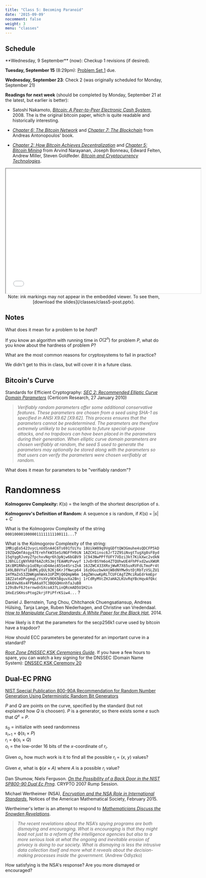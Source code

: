 ```yaml
---
title: "Class 5: Becoming Paranoid"
date: '2015-09-09'
nocomment: false
weight: 3
menu: "classes"
---
```


## Schedule

   <div class="todo">
**Wednesday, 9 September** (now): Checkup 1 revisions (if desired).

**Tuesday, September 15** (8:29pm): [Problem Set 1](http://www.bitcoin-class.org/ps/ps1) due.

**Wednesday, September 23**: Check 2 (was originally scheduled for Monday, September 21)

**Readings for next week** (should be completed by Monday, September 21 at the latest, but earlier is better):

- Satoshi Nakamoto, [_Bitcoin: A Peer-to-Peer Electronic Cash
System_](https://bitcoin.org/bitcoin.pdf), 2008.  The is the original
bitcoin paper, which is quite readable and historically interesting.

- [_Chapter 6: The Bitcoin
Network_](https://github.com/aantonop/bitcoinbook/blob/develop/ch06.asciidoc)
and [_Chapter 7: The
Blockchain_](https://github.com/aantonop/bitcoinbook/blob/develop/ch07.asciidoc)
from Andreas Antonopoulos' book.  

- [_Chapter 2: How Bitcoin Achieves
Decentralization_](http://bitcoin-class.org/docs/princeton-book/chapter_2.pdf)
and [_Chapter 5: Bitcoin
Mining_](http://bitcoin-class.org/docs/princeton-book/chapter_5.pdf)
from Arvind Narayanan, Joseph Bonneau, Edward Felten, Andrew Miller,
Steven Goldfeder. [_Bitcoin and Cryptocurrency
Technologies_](https://piazza.com/princeton/spring2015/btctech/resources).
   </div>

<!--more-->


<center>
<iframe src="//www.slideshare.net/slideshow/embed_code/key/jXzZMV6Wpg9kCK"
width="625" height="400" frameborder="2" marginwidth="0"
marginheight="0" scrolling="no"></iframe>

   <div class="caption">
Note: ink markings may not appear in the
embedded viewer.  To see them, [download the slides](/classes/class5-post.pptx).
   </div>

</center>

## Notes

What does it mean for a problem to be _hard_?
<div class="gap"></div>

If you know an algorithm with running time in <span class="math">_O_(2<sup>_n_</sup>)</span> for problem _P_, what do you know about the hardness of problem _P_?
<div class="gap"></div>

What are the most common reasons for cryptosystems to fail in practice?

<!--page-->

   <div class="highlight">
We didn't get to this in class, but will cover it in a future class.
   </div>

## Bitcoin's Curve

Standards for Efficient Cryptography: [_SEC 2: Recommended Elliptic Curve Domain Parameters_](http://www.secg.org/sec2-v2.pdf) (Certicom Research, 27 January 2010)

> _Verifiably random parameters offer some additional conservative features. These parameters are
> chosen from a seed using SHA-1 as specified in ANSI X9.62 [X9.62]. This process ensures that
> the parameters cannot be predetermined. The parameters are therefore extremely unlikely to
> be susceptible to future special-purpose attacks, and no trapdoors can have been placed in the
> parameters during their generation. When elliptic curve domain parameters are chosen verifiably
> at random, the seed S used to generate the parameters may optionally be stored along with the
> parameters so that users can verify the parameters were chosen verifiably at random._

What does it mean for parameters to be "verifiably random"?
<div class="gap"></div>

# Randomness

**Kolmogorov Complexity:** <span class="math">_K_(_s_)</span> = the length of the shortest description of <span class="math">_s_</span>.

**Kolmogorov's Definition of Random:** A sequence <span
  class="math">_s_</span> is random, if <span class="math">_K_(_s_) =
  |_s_| + _C_</span> 

What is the Kolmogorov Complexity of the string `0001000010000011111111100111...`?
<div class="biggap"></div>

What is the Kolmogorov Complexity of the string: `1MRigEo5423vycLnUdSnA4C6Ts691fUiYu 18UikW89q9VgGDftQW3Gmuhe4sQDCFP5kD 19ZQwQmfAsgy47ErehfkW3SeSzNGFfH9iN 1AZCH1insc6JrT2Z9SiNvgtTugXg8sF8yd 15qYggRJvmyZfpchxvNqr6h3pNjw6bGBV9 1C943NwPPffUFY7VDzi3kt7KikXwc2vdkN 1JBhLLCgNYhR8f6AZcRS3mjfEAmMzPvwyf 1JvDrBSYm6o4ZTQUhwUE4FhPFxd2wuXWUR 1KcBM1RNhcp1oENycoD4AezA5Se4SrsZnA 16JZWC433XRxjWwR7X65uxRVFdLTmoPr4t 149LB8VYaT1BdMLyQUL92Kj6KrJfNwcp64 16zDGuzbwkHjW8dNYMw9stDjRbTzVSLZU1 1HfMaZn53ZDWKgmhWxk1UPZMjQ6QmpW6m 14gZWnuwKpRLTCUFCAgTZMciRaEdrkmEpr 1BZ2ateDPugmqLzYsXVy9EK5BguvXa2Bnj 1rCdRyMVcZHJaHA2LKUvRqYBcHqvAfQkc 1Ak8VwX6x4FPbA6aXTC3BQGQHnnhfaJuB8 129sBvF6Jternwdn5XcoA37LinQRcmAD5U1H2in 1HxEzSKHssPtog2krjFPiPfrKSiw4...` ?

<div class="gap"></div>


Daniel J. Bernstein, Tung Chou, Chitchanok Chuengsatiansup, Andreas
H&uuml;lsing, Tanja Lange, Ruben Niederhagen, and Christine van Vredendaal.
[_How to Manipulate Curve Standards: A White Paper for the Black  Hat_](https://eprint.iacr.org/2014/571.pdf), 2014.


How likely is it that the parameters for the secp256k1 curve used by bitcoin have a trapdoor?

<div class="gap"></div>

How should ECC parameters be generated for an important curve in a standard?
<div class="biggap"></div>

[_Root Zone DNSSEC KSK Ceremonies
Guide_](http://www.root-dnssec.org/wp-content/uploads/2010/02/draft-icann-dnssec-ceremonies-00.txt).
If you have a few hours to spare, you can watch a key signing for the
DNSSEC (Domain Name System): [DNSSEC KSK Ceremony
20](https://www.iana.org/dnssec/ceremonies/20)

## Dual-EC PRNG 

[NIST Special Publication 800-90A Recommendation for Random Number
Generation Using Deterministic Random Bit
Generators](http://csrc.nist.gov/publications/nistpubs/800-90A/SP800-90A.pdf)

<span class="math">_P_</span> and <span class="math">_Q_</span> are points on the curve, specified by the standard (but not
explained how <span class="math">_Q_</span> is choosen).  <span class="math">_P_</span> is a generator, so there exists some
<span class="math">_e_</span> such that <span class="math">_Q_<sup>_e_</sup> = _P_</span>.

<span class="math">_s_<sub>0</sub> = </span> initialize with seed randomness  
<span class="math">_s_<sub>_i_+1</sub> = &phiv;(_s_<sub>_i_</sub> &times; _P_)</span>  
<span class="math">_r_<sub>_i_</sub> = &phiv;(_s_<sub>_i_</sub> &times; _Q_)</span>  
<span class="math">_o_<sub>_i_</sub> =</span> the low-order 16 bits of the <span class="math">_x_</span>-coordinate of <span class="math">_r_<sub>_i_</sub></span>.

Given <span class="math">_o_<sub>i</sub></span>, how much work is it to find all the possible <span class="math">_r_<sub>i</sub> = (_x_, _y_)</span> values?
<div class="gap"></div>

Given <span class="math">_e_</span>, what is <span class="math">&phiv;(_e_ &times; _A_)</span> where <span class="math">_A_</span> is a possible <span class="math">_r_<sub>_i_</sub></span> value?
<div class="gap"></div>

Dan Shumow, Niels Ferguson.  [_On the Possibility of a Back Door in the
NIST SP800-90 Dual Ec Prng_](http://rump2007.cr.yp.to/15-shumow.pdf).
CRYPTO 2007 Rump Session.

Michael Wertheimer (NSA), [_Encryption and the NSA Role in International
Standards_](http://www.ams.org/notices/201502/rnoti-p165.pdf), Notices
of the American Mathematical Society, February 2015.

Wertheimer's letter is an attempt to respond to [_Mathematicians Discuss the
Snowden Revelations_](http://www.ams.org/notices/201406/rnoti-p623.pdf).

> _The recent revelations about the NSA’s spying
programs are both dismaying and encouraging.
What is encouraging is that they might lead not
just to a reform of the intelligence agencies but
also to a more serious look at what the ongoing
and inevitable erosion of privacy is doing to our
society. What is dismaying is less the intrusive data
collection itself and more what it reveals about the
decision-making processes inside the government._ (Andrew Odlyzko)


How satisfying is the NSA's response?  Are you more dismayed or encouraged?
<div class="gap"></div>

